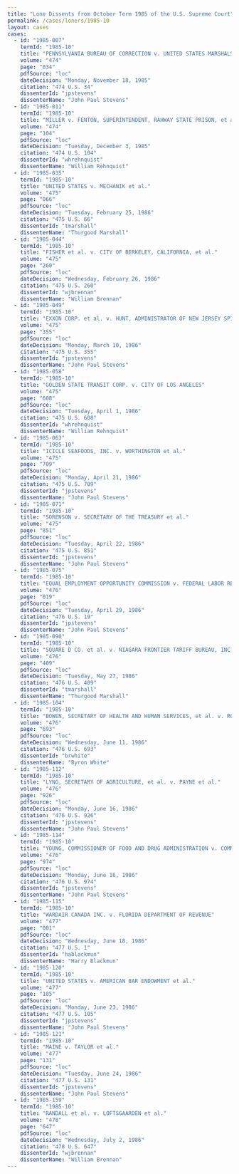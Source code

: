 ```yaml
---
title: "Lone Dissents from October Term 1985 of the U.S. Supreme Court"
permalink: /cases/loners/1985-10
layout: cases
cases:
  - id: "1985-007"
    termId: "1985-10"
    title: "PENNSYLVANIA BUREAU OF CORRECTION v. UNITED STATES MARSHALS SERVICE et al."
    volume: "474"
    page: "034"
    pdfSource: "loc"
    dateDecision: "Monday, November 18, 1985"
    citation: "474 U.S. 34"
    dissenterId: "jpstevens"
    dissenterName: "John Paul Stevens"
  - id: "1985-011"
    termId: "1985-10"
    title: "MILLER v. FENTON, SUPERINTENDENT, RAHWAY STATE PRISON, et al."
    volume: "474"
    page: "104"
    pdfSource: "loc"
    dateDecision: "Tuesday, December 3, 1985"
    citation: "474 U.S. 104"
    dissenterId: "whrehnquist"
    dissenterName: "William Rehnquist"
  - id: "1985-035"
    termId: "1985-10"
    title: "UNITED STATES v. MECHANIK et al."
    volume: "475"
    page: "066"
    pdfSource: "loc"
    dateDecision: "Tuesday, February 25, 1986"
    citation: "475 U.S. 66"
    dissenterId: "tmarshall"
    dissenterName: "Thurgood Marshall"
  - id: "1985-044"
    termId: "1985-10"
    title: "FISHER et al. v. CITY OF BERKELEY, CALIFORNIA, et al."
    volume: "475"
    page: "260"
    pdfSource: "loc"
    dateDecision: "Wednesday, February 26, 1986"
    citation: "475 U.S. 260"
    dissenterId: "wjbrennan"
    dissenterName: "William Brennan"
  - id: "1985-049"
    termId: "1985-10"
    title: "EXXON CORP. et al. v. HUNT, ADMINISTRATOR OF NEW JERSEY SPILL COMPENSATION FUND, et al."
    volume: "475"
    page: "355"
    pdfSource: "loc"
    dateDecision: "Monday, March 10, 1986"
    citation: "475 U.S. 355"
    dissenterId: "jpstevens"
    dissenterName: "John Paul Stevens"
  - id: "1985-058"
    termId: "1985-10"
    title: "GOLDEN STATE TRANSIT CORP. v. CITY OF LOS ANGELES"
    volume: "475"
    page: "608"
    pdfSource: "loc"
    dateDecision: "Tuesday, April 1, 1986"
    citation: "475 U.S. 608"
    dissenterId: "whrehnquist"
    dissenterName: "William Rehnquist"
  - id: "1985-063"
    termId: "1985-10"
    title: "ICICLE SEAFOODS, INC. v. WORTHINGTON et al."
    volume: "475"
    page: "709"
    pdfSource: "loc"
    dateDecision: "Monday, April 21, 1986"
    citation: "475 U.S. 709"
    dissenterId: "jpstevens"
    dissenterName: "John Paul Stevens"
  - id: "1985-071"
    termId: "1985-10"
    title: "SORENSON v. SECRETARY OF THE TREASURY et al."
    volume: "475"
    page: "851"
    pdfSource: "loc"
    dateDecision: "Tuesday, April 22, 1986"
    citation: "475 U.S. 851"
    dissenterId: "jpstevens"
    dissenterName: "John Paul Stevens"
  - id: "1985-075"
    termId: "1985-10"
    title: "EQUAL EMPLOYMENT OPPORTUNITY COMMISSION v. FEDERAL LABOR RELATIONS AUTHORITY et al."
    volume: "476"
    page: "019"
    pdfSource: "loc"
    dateDecision: "Tuesday, April 29, 1986"
    citation: "476 U.S. 19"
    dissenterId: "jpstevens"
    dissenterName: "John Paul Stevens"
  - id: "1985-090"
    termId: "1985-10"
    title: "SQUARE D CO. et al. v. NIAGARA FRONTIER TARIFF BUREAU, INC., et al."
    volume: "476"
    page: "409"
    pdfSource: "loc"
    dateDecision: "Tuesday, May 27, 1986"
    citation: "476 U.S. 409"
    dissenterId: "tmarshall"
    dissenterName: "Thurgood Marshall"
  - id: "1985-104"
    termId: "1985-10"
    title: "BOWEN, SECRETARY OF HEALTH AND HUMAN SERVICES, et al. v. ROY et al."
    volume: "476"
    page: "693"
    pdfSource: "loc"
    dateDecision: "Wednesday, June 11, 1986"
    citation: "476 U.S. 693"
    dissenterId: "brwhite"
    dissenterName: "Byron White"
  - id: "1985-112"
    termId: "1985-10"
    title: "LYNG, SECRETARY OF AGRICULTURE, et al. v. PAYNE et al."
    volume: "476"
    page: "926"
    pdfSource: "loc"
    dateDecision: "Monday, June 16, 1986"
    citation: "476 U.S. 926"
    dissenterId: "jpstevens"
    dissenterName: "John Paul Stevens"
  - id: "1985-114"
    termId: "1985-10"
    title: "YOUNG, COMMISSIONER OF FOOD AND DRUG ADMINISTRATION v. COMMUNITY NUTRITION INSTITUTE et al."
    volume: "476"
    page: "974"
    pdfSource: "loc"
    dateDecision: "Monday, June 16, 1986"
    citation: "476 U.S. 974"
    dissenterId: "jpstevens"
    dissenterName: "John Paul Stevens"
  - id: "1985-115"
    termId: "1985-10"
    title: "WARDAIR CANADA INC. v. FLORIDA DEPARTMENT OF REVENUE"
    volume: "477"
    page: "001"
    pdfSource: "loc"
    dateDecision: "Wednesday, June 18, 1986"
    citation: "477 U.S. 1"
    dissenterId: "hablackmun"
    dissenterName: "Harry Blackmun"
  - id: "1985-120"
    termId: "1985-10"
    title: "UNITED STATES v. AMERICAN BAR ENDOWMENT et al."
    volume: "477"
    page: "105"
    pdfSource: "loc"
    dateDecision: "Monday, June 23, 1986"
    citation: "477 U.S. 105"
    dissenterId: "jpstevens"
    dissenterName: "John Paul Stevens"
  - id: "1985-121"
    termId: "1985-10"
    title: "MAINE v. TAYLOR et al."
    volume: "477"
    page: "131"
    pdfSource: "loc"
    dateDecision: "Tuesday, June 24, 1986"
    citation: "477 U.S. 131"
    dissenterId: "jpstevens"
    dissenterName: "John Paul Stevens"
  - id: "1985-159"
    termId: "1985-10"
    title: "RANDALL et al. v. LOFTSGAARDEN et al."
    volume: "478"
    page: "647"
    pdfSource: "loc"
    dateDecision: "Wednesday, July 2, 1986"
    citation: "478 U.S. 647"
    dissenterId: "wjbrennan"
    dissenterName: "William Brennan"
---
```

